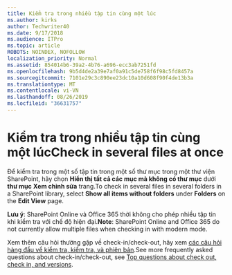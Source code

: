 ```yaml
---
title: Kiểm tra trong nhiều tập tin cùng một lúc
ms.author: kirks
author: Techwriter40
ms.date: 9/17/2018
ms.audience: ITPro
ms.topic: article
ROBOTS: NOINDEX, NOFOLLOW
localization_priority: Normal
ms.assetid: 854014b6-39a2-4b76-a696-ecc3ab7251fd
ms.openlocfilehash: 9b5d4de2a39e7af0a91c5de758f6f98c5fd8457a
ms.sourcegitcommit: 7101e29c3c890ee23dc10a10d608f90f4de13b3a
ms.translationtype: MT
ms.contentlocale: vi-VN
ms.lasthandoff: 08/26/2019
ms.locfileid: "36631757"
---
```

# <a name="check-in-several-files-at-once"></a><span data-ttu-id="2a21a-102">Kiểm tra trong nhiều tập tin cùng một lúc</span><span class="sxs-lookup"><span data-stu-id="2a21a-102">Check in several files at once</span></span>

<span data-ttu-id="2a21a-103">Để kiểm tra trong một số tập tin trong một số thư mục trong một thư viện SharePoint, hãy chọn **Hiển thị tất cả các mục mà không có thư mục** dưới **thư mục** **Xem chỉnh sửa** trang.</span><span class="sxs-lookup"><span data-stu-id="2a21a-103">To check in several files in several folders in a SharePoint library, select **Show all items without folders** under **Folders** on the **Edit View** page.</span></span> 
  
 <span data-ttu-id="2a21a-104">**Lưu ý**: SharePoint Online và Office 365 thời không cho phép nhiều tập tin khi kiểm tra với chế độ hiện đại.</span><span class="sxs-lookup"><span data-stu-id="2a21a-104">**Note**: SharePoint Online and Office 365 do not currently allow multiple files when checking in with modern mode.</span></span> 
  
<span data-ttu-id="2a21a-105">Xem thêm câu hỏi thường gặp về check-in/check-out, hãy xem [các câu hỏi hàng đầu về kiểm tra, kiểm tra, và phiên bản](https://go.microsoft.com/fwlink/?linkid=2018786).</span><span class="sxs-lookup"><span data-stu-id="2a21a-105">See more frequently asked questions about check-in/check-out, see [Top questions about check out, check in, and versions](https://go.microsoft.com/fwlink/?linkid=2018786).</span></span>
  

